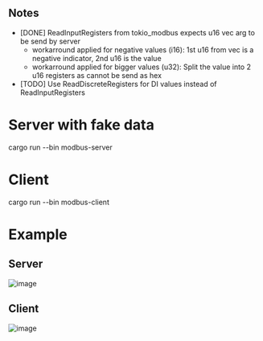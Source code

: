 ## Notes
 - [DONE] ReadInputRegisters from tokio_modbus expects u16 vec arg to be send by server
   - workarround applied for negative values (i16): 1st u16 from vec is a negative indicator, 2nd u16 is the value
   - workarround applied for bigger values (u32): Split the value into 2 u16 registers as cannot be send as hex
 - [TODO] Use ReadDiscreteRegisters for DI values instead of ReadInputRegisters 
     

# Server with fake data

cargo run --bin modbus-server


# Client

cargo run --bin modbus-client


# Example

## Server

![image](https://github.com/user-attachments/assets/2ce1bf99-257a-4ecd-8159-399ba6ca4a6c)


## Client

![image](https://github.com/user-attachments/assets/7a1f96a1-8618-4cf5-a248-349958c38533)


